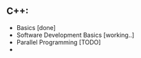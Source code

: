 ## C++:

- Basics [done]
- Software Development Basics [working..]
- Parallel Programming [TODO]
- 
